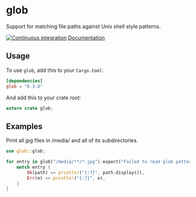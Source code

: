 glob
====

Support for matching file paths against Unix shell style patterns.

[![Continuous integration](https://github.com/rust-lang/glob/actions/workflows/rust.yml/badge.svg)](https://github.com/rust-lang/glob/actions/workflows/rust.yml)
[Documentation](https://docs.rs/glob)

## Usage

To use `glob`, add this to your `Cargo.toml`:

```toml
[dependencies]
glob = "0.3.0"
```

And add this to your crate root:

```rust
extern crate glob;
```

## Examples

Print all jpg files in /media/ and all of its subdirectories.

```rust
use glob::glob;

for entry in glob("/media/**/*.jpg").expect("Failed to read glob pattern") {
    match entry {
        Ok(path) => println!("{:?}", path.display()),
        Err(e) => println!("{:?}", e),
    }
}
```
